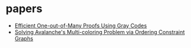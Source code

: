 # papers

* [Efficient One-out-of-Many Proofs Using Gray Codes](/efficient-one-out-of-many-proofs-using-gray-codes/rendered.pdf)
* [Solving Avalanche's Multi-coloring Problem via Ordering Constraint Graphs](/avalanche-constraint-graph/paper.pdf)

